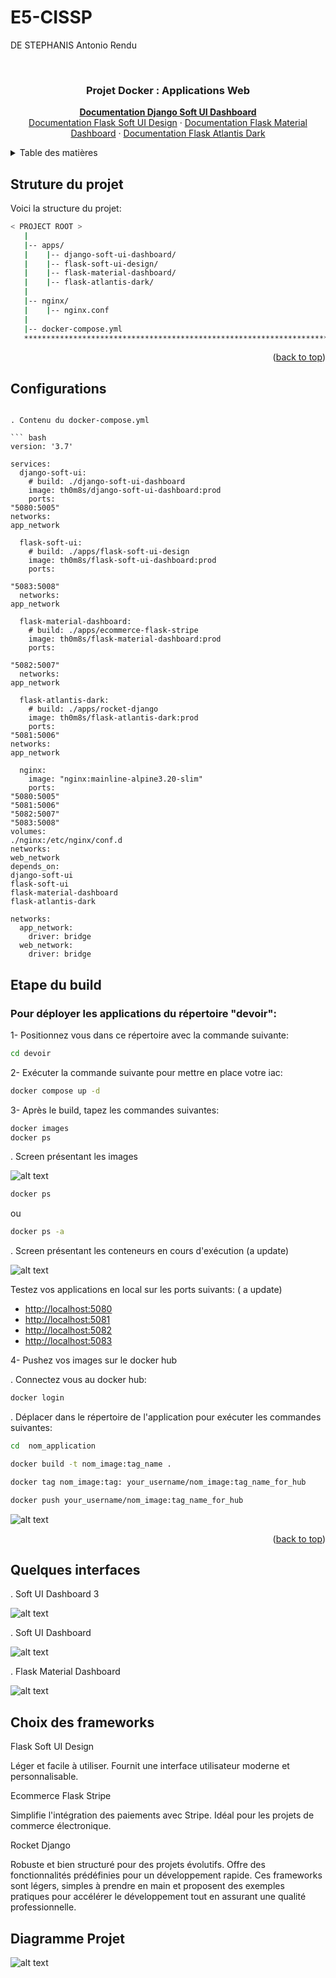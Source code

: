 # E5-CISSP
DE STEPHANIS Antonio Rendu




<!-- PROJECT LOGO --> <br /> <div align="center"> <h3 align="center">Projet Docker : Applications Web</h3> <p align="center"> 
<a href="https://github.com/app-generator/django-soft-ui-dashboard"><strong>Documentation Django Soft UI Dashboard </strong></a> <br /> 
<a href="https://github.com/app-generator/flask-soft-ui-design">Documentation Flask Soft UI Design</a> · 
<a href="https://github.com/app-generator/flask-material-dashboard">Documentation Flask Material Dashboard</a> · 
<a href="https://github.com/app-generator/flask-atlantis-dark">Documentation Flask Atlantis Dark</a> </p> </div>

<!-- TABLE OF CONTENTS --> <details> <summary>Table des matières</summary> <ol> <li><a href="#structure-du-projet">Structure du projet</a></li> <li><a href="#configurations">Configurations</a></li> 
<li><a href="#etape-du-build">Étape du build</a></li> <li><a href="#logs">Logs</a></li> <li><a href="#quelques-interfaces">Quelques Interfaces</a></li> </ol> </details>



<!-- ABOUT THE PROJECT -->
## Struture du projet

Voici la structure du projet:

```bash
< PROJECT ROOT >
   |
   |-- apps/
   |    |-- django-soft-ui-dashboard/
   |    |-- flask-soft-ui-design/
   |    |-- flask-material-dashboard/
   |    |-- flask-atlantis-dark/
   |
   |-- nginx/
   |    |-- nginx.conf
   |
   |-- docker-compose.yml
   ************************************************************************
```


<p align="right">(<a href="#readme-top">back to top</a>)</p>

<!-- FILES CONFIGURATIONS -->
## Configurations



```

. Contenu du docker-compose.yml

``` bash
version: '3.7'

services:
  django-soft-ui:
    # build: ./django-soft-ui-dashboard
    image: th0m8s/django-soft-ui-dashboard:prod
    ports:
"5080:5005"
networks:
app_network

  flask-soft-ui:
    # build: ./apps/flask-soft-ui-design
    image: th0m8s/flask-soft-ui-dashboard:prod
    ports: 
      
"5083:5008"
  networks:
app_network

  flask-material-dashboard:
    # build: ./apps/ecommerce-flask-stripe
    image: th0m8s/flask-material-dashboard:prod
    ports:
      
"5082:5007"
  networks:
app_network

  flask-atlantis-dark:
    # build: ./apps/rocket-django
    image: th0m8s/flask-atlantis-dark:prod
    ports:
"5081:5006"
networks:
app_network

  nginx:
    image: "nginx:mainline-alpine3.20-slim"
    ports:
"5080:5005"
"5081:5006"
"5082:5007"
"5083:5008"
volumes:
./nginx:/etc/nginx/conf.d
networks:
web_network
depends_on:
django-soft-ui
flask-soft-ui
flask-material-dashboard
flask-atlantis-dark

networks:
  app_network:
    driver: bridge
  web_network:
    driver: bridge

```

<!-- GETTING STARTED -->
## Etape du build

### Pour déployer les applications du répertoire "devoir":

1- Positionnez vous dans ce répertoire avec la commande suivante:

``` bash
cd devoir
```

2- Exécuter la commande suivante pour mettre en place votre iac:

``` bash
docker compose up -d
```

3- Après le build, tapez les commandes suivantes:

``` bash
docker images
docker ps
```

. Screen présentant les images

![alt text](screen/DockerImage.png)

``` bash
docker ps
```
ou
``` bash
docker ps -a
```
. Screen présentant les conteneurs en cours d'exécution (a update)

![alt text](screen/DockerPS.png)

Testez vos applications en local sur les ports suivants: ( a update) 
  <ul>
    <li><a href="#http://localhost:5080">http://localhost:5080</a></li>
    <li><a href="#http://localhost:5081">http://localhost:5081</a></li>
    <li><a href="#http://localhost:5082">http://localhost:5082</a></li>
    <li><a href="#http://localhost:5083">http://localhost:5083</a></li>

  </ul>

4- Pushez vos images sur le docker hub

. Connectez vous au docker hub:

``` bash
docker login
```

. Déplacer dans le répertoire de l'application pour exécuter les commandes suivantes:
``` bash
cd  nom_application
```

``` bash
docker build -t nom_image:tag_name .
```

``` bash
docker tag nom_image:tag: your_username/nom_image:tag_name_for_hub
```

``` bash
docker push your_username/nom_image:tag_name_for_hub
```



![alt text](screen/GitHubRepository.jpg)

<p align="right">(<a href="#readme-top">back to top</a>)</p>


<!-- INTERFACES -->
## Quelques interfaces

. Soft UI Dashboard 3

![alt text](screen/Dashboard.png)

. Soft UI Dashboard

![alt text](screen/SoftDashborad.png)

. Flask Material Dashboard

![alt text](screen/flask.png)


## Choix des frameworks


Flask Soft UI Design

Léger et facile à utiliser.
Fournit une interface utilisateur moderne et personnalisable.

Ecommerce Flask Stripe

Simplifie l'intégration des paiements avec Stripe.
Idéal pour les projets de commerce électronique.

Rocket Django

Robuste et bien structuré pour des projets évolutifs.
Offre des fonctionnalités prédéfinies pour un développement rapide.
Ces frameworks sont légers, simples à prendre en main et proposent des exemples pratiques pour accélérer le développement tout en assurant une qualité professionnelle.

## Diagramme Projet

![alt text](screen/shema.png)
